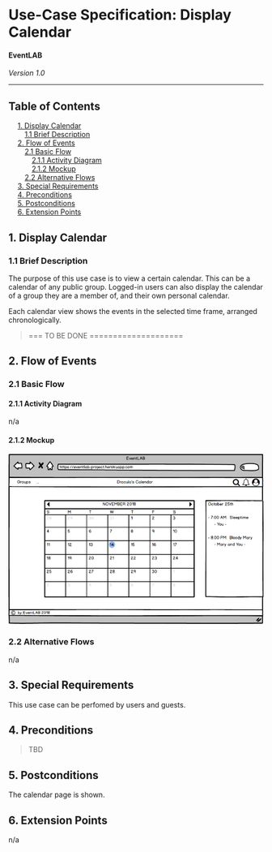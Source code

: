 # Use-Case Specification: Display Calendar
#### EventLAB

*Version 1.0*

---
## Table of Contents

&emsp; [1. Display Calendar](#1-display-calendar)<br/>
&emsp;&emsp; [1.1 Brief Description](#11-brief-description)<br/>
&emsp; [2. Flow of Events](#2-flow-of-events)<br/>
&emsp;&emsp; [2.1 Basic Flow](#21-basic-flow)<br/>
&emsp;&emsp;&emsp; [2.1.1 Activity Diagram](#211-activity-diagram)<br/>
&emsp;&emsp;&emsp; [2.1.2 Mockup](#212-mockup)<br/>
&emsp;&emsp; [2.2 Alternative Flows](#22-alternative-flows)<br/>
&emsp; [3. Special Requirements](#3-special-requirements)<br/>
&emsp; [4. Preconditions](#4-preconditions)<br/>
&emsp; [5. Postconditions](#5-postconditions)<br/>
&emsp; [6. Extension Points](#6-extension-points)<br/>

## 1. Display Calendar

### 1.1 Brief Description

The purpose of this use case is to view a certain calendar. This can be a calendar of any public group. Logged-in users can also display the calendar of a group they are a member of, and their own personal calendar.

Each calendar view shows the events in the selected time frame, arranged chronologically.
> === TO BE DONE ====================

## 2. Flow of Events

### 2.1 Basic Flow

#### 2.1.1 Activity Diagram

n/a

#### 2.1.2 Mockup

![Mockup 1](Mockups/01%20-%20User%20Interface.png)

### 2.2 Alternative Flows

n/a

## 3. Special Requirements

This use case can be perfomed by users and guests.

## 4. Preconditions

> TBD

## 5. Postconditions

The calendar page is shown.

## 6. Extension Points

n/a
